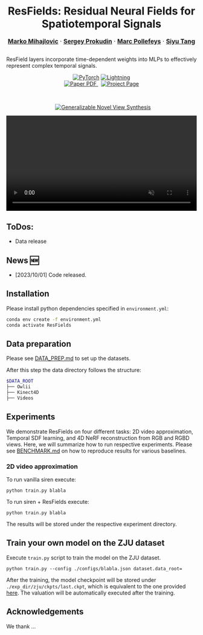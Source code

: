 <p align="center">
  <p align="center">
    <h1 align="center">ResFields: Residual Neural Fields for Spatiotemporal Signals</h1>
  </p>
  <p align="center" style="font-size:16px">
    <a target="_blank" href="https://markomih.github.io/"><strong>Marko Mihajlovic</strong></a>
    ·
    <a target="_blank" href="https://vlg.inf.ethz.ch/team/Dr-Sergey-Prokudin.html"><strong>Sergey Prokudin</strong></a>
    ·
    <a target="_blank" href="https://scholar.google.com/citations?user=YYH0BjEAAAAJ&hl=en"><strong>Marc Pollefeys</strong></a>
    ·
    <a target="_blank" href="https://vlg.inf.ethz.ch/team/Prof-Dr-Siyu-Tang.html"><strong>Siyu Tang</strong></a>
  </p>
  <h2 align="center"></h2>
  <p>
  ResField layers incorporate time-dependent weights into MLPs to effectively represent complex temporal signals. 
  </p>
  <div align="center"></div> 

  <p align="center">
    <a href="https://pytorch.org/get-started/locally/"><img alt="PyTorch" src="https://img.shields.io/badge/PyTorch-ee4c2c?logo=pytorch&logoColor=white"></a>
    <a href="https://pytorchlightning.ai/"><img alt="Lightning" src="https://img.shields.io/badge/-Lightning-792ee5?logo=pytorchlightning&logoColor=white"></a>
    <br>
    <a href='https://arxiv.org/abs/XXX.XXX'>
      <img src='https://img.shields.io/badge/Paper-PDF-green?style=for-the-badge&logo=arXiv&logoColor=green' alt='Paper PDF'>
    </a>
    <a href='https://markomih.github.io/ResFields/' style='padding-left: 0.5rem;'>
      <img src='https://img.shields.io/badge/ResFields-Page-orange?style=for-the-badge&logo=Google%20chrome&logoColor=orange' alt='Project Page'>
  </p>
  <p align="center"><a href='https://paperswithcode.com/sota/generalizable-novel-view-synthesis-on-zju?p=keypointnerf-generalizing-image-based'>
	<img src='https://img.shields.io/endpoint.svg?url=https://paperswithcode.com/badge/keypointnerf-generalizing-image-based/generalizable-novel-view-synthesis-on-zju' alt='Generalizable Novel View Synthesis'></a>
  </p>
</p>
<video width="100%" autoplay muted controls loop src="https://github.com/markomih/ResFields/assets/13746017/b708331c-b3cf-43ab-9f2f-8458fe599fdb"></video>

## ToDos:
- Data release

## News :new:
- [2023/10/01] Code released. 

## Installation 
Please install python dependencies specified in `environment.yml`:
```bash
conda env create -f environment.yml
conda activate ResFields
```
## Data preparation
Please see [DATA_PREP.md](DATA_PREP.md) to set up the datasets.

After this step the data directory follows the structure:
```bash
$DATA_ROOT
├── Owlii
├── Kinect4D
├── Videos
```
## Experiments
We demonstrate ResFields on four different tasks: 2D video approximation, Temporal SDF learning, and 4D NeRF reconstruction from RGB and RGBD views.
Here, we will summarize how to run respective experiments. 
Please see [BENCHMARK.md](BENCHMARK.md) on how to reproduce results for various baselines. 

### 2D video approximation 
To run vanilla siren execute:
```shell script
python train.py blabla
```
To run siren + ResFields execute:
```shell script
python train.py blabla
```
The results will be stored under the respective experiment directory.

## Train your own model on the ZJU dataset
Execute `train.py` script to train the model on the ZJU dataset.
```shell script
python train.py --config ./configs/blabla.json dataset.data_root=
```
After the training, the model checkpoint will be stored under `./exp_dir/zju/ckpts/last.ckpt`, which is equivalent to the one provided [here](https://drive.google.com/file/d/...).
The valuation will be automatically executed after the training. 

## Acknowledgements 
We thank ... 



